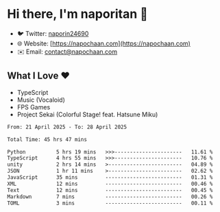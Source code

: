 # Hi there, I'm naporitan 👋

- 🐦 Twitter: [naporin24690](https://twitter.com/naporin24690)
- 🌐 Website: [https://napochaan.com](https://napochaan.com)
- ✉️ Email: [contact@napochaan.com](mailto:contact@napochaan.com)

## What I Love ❤️
- TypeScript
- Music (Vocaloid)
- FPS Games
- Project Sekai (Colorful Stage! feat. Hatsune Miku)

<!--START_SECTION:waka-->

```txt
From: 21 April 2025 - To: 28 April 2025

Total Time: 45 hrs 47 mins

Python          5 hrs 19 mins   >>>----------------------   11.61 %
TypeScript      4 hrs 55 mins   >>>----------------------   10.76 %
unity           2 hrs 14 mins   >------------------------   04.89 %
JSON            1 hr 11 mins    >------------------------   02.62 %
JavaScript      35 mins         -------------------------   01.31 %
XML             12 mins         -------------------------   00.46 %
Text            12 mins         -------------------------   00.45 %
Markdown        7 mins          -------------------------   00.26 %
TOML            3 mins          -------------------------   00.11 %
```

<!--END_SECTION:waka-->

